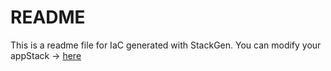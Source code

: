 # README
This is a readme file for IaC generated with StackGen.
You can modify your appStack -> [here](http://main.dev.stackgen.com/appstacks/7ca7fb66-457e-4e77-a648-3ea90025056c)

